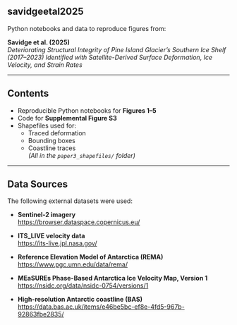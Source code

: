 ## savidgeetal2025

Python notebooks and data to reproduce figures from:

**Savidge et al. (2025)**  
*Deteriorating Structural Integrity of Pine Island Glacier’s Southern Ice Shelf (2017–2023) Identified with Satellite-Derived Surface Deformation, Ice Velocity, and Strain Rates*

---

## Contents

- Reproducible Python notebooks for **Figures 1–5**
- Code for **Supplemental Figure S3**
- Shapefiles used for:
  - Traced deformation  
  - Bounding boxes  
  - Coastline traces  
  *(All in the `paper3_shapefiles/` folder)*

---

## Data Sources

The following external datasets were used:

- **Sentinel-2 imagery**  
  https://browser.dataspace.copernicus.eu/

- **ITS_LIVE velocity data**  
  https://its-live.jpl.nasa.gov/

- **Reference Elevation Model of Antarctica (REMA)**  
  https://www.pgc.umn.edu/data/rema/

- **MEaSUREs Phase-Based Antarctica Ice Velocity Map, Version 1**  
  https://nsidc.org/data/nsidc-0754/versions/1

- **High-resolution Antarctic coastline (BAS)**  
  https://data.bas.ac.uk/items/e46be5bc-ef8e-4fd5-967b-92863fbe2835/



